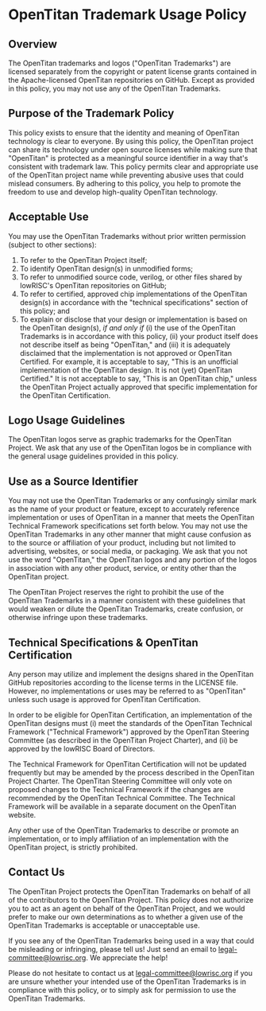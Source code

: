 # OpenTitan Trademark Usage Policy
## Overview

The OpenTitan trademarks and logos ("OpenTitan Trademarks") are licensed
separately from the copyright or patent license grants contained in the
Apache-licensed OpenTitan repositories on GitHub. Except as provided in this
policy, you may not use any of the OpenTitan Trademarks.

## Purpose of the Trademark Policy

This policy exists to ensure that the identity and meaning of OpenTitan
technology is clear to everyone. By using this policy, the OpenTitan project
can share its technology under open source licenses while making sure that
"OpenTitan" is protected as a meaningful source identifier in a way that's
consistent with trademark law. This policy permits clear and appropriate use of
the OpenTitan project name while preventing abusive uses that could mislead
consumers. By adhering to this policy, you help to promote the freedom to use
and develop high-quality OpenTitan technology.

## Acceptable Use

You may use the OpenTitan Trademarks without prior written permission (subject
to other sections):

  1. To refer to the OpenTitan Project itself;
  2. To identify OpenTitan design(s) in unmodified forms;
  3. To refer to unmodified source code, verilog, or other files shared by
     lowRISC's OpenTitan repositories on GitHub;
  4. To refer to certified, approved chip implementations of the OpenTitan
     design(s) in accordance with the "technical specifications" section of
     this policy; and
  5. To explain or disclose that your design or implementation is based on the
     OpenTitan design(s), _if and only if_ (i) the use of the OpenTitan
     Trademarks is in accordance with this policy, (ii) your product itself
     does not describe itself as being "OpenTitan," and (iii) it is adequately
     disclaimed that the implementation is not approved or OpenTitan Certified.
     For example, it is acceptable to say, "This is an unofficial
     implementation of the OpenTitan design. It is not (yet) OpenTitan
     Certified." It is not acceptable to say, "This is an OpenTitan chip,"
     unless the OpenTitan Project actually approved that specific
     implementation for the OpenTitan Certification.

## Logo Usage Guidelines

The OpenTitan logos serve as graphic trademarks for the OpenTitan Project. We
ask that any use of the OpenTitan logos be in compliance with the general usage
guidelines provided in this policy.

## Use as a Source Identifier

You may not use the OpenTitan Trademarks or any confusingly similar mark as the
name of your product or feature, except to accurately reference implementation
or uses of OpenTitan in a manner that meets the OpenTitan Technical Framework
specifications set forth below. You may not use the OpenTitan Trademarks in any
other manner that might cause confusion as to the source or affiliation of your
product, including but not limited to advertising, websites, or social media,
or packaging. We ask that you not use the word "OpenTitan," the OpenTitan logos
and any portion of the logos in association with any other product, service, or
entity other than the OpenTitan project.

The OpenTitan Project reserves the right to prohibit the use of the OpenTitan
Trademarks in a manner consistent with these guidelines that would weaken or
dilute the OpenTitan Trademarks, create confusion, or otherwise infringe upon
these trademarks.

## Technical Specifications & OpenTitan Certification

Any person may utilize and implement the designs shared in the OpenTitan GitHub
repositories according to the license terms in the LICENSE file. However, no
implementations or uses may be referred to as "OpenTitan" unless such usage is
approved for OpenTitan Certification.

In order to be eligible for OpenTitan Certification, an implementation of the
OpenTitan designs must (i) meet the standards of the OpenTitan Technical
Framework ("Technical Framework") approved by the OpenTitan Steering Committee
(as described in the OpenTitan Project Charter), and (ii) be approved by the
lowRISC Board of Directors.

The Technical Framework for OpenTitan Certification will not be updated
frequently but may be amended by the process described in the OpenTitan Project
Charter. The OpenTitan Steering Committee will only vote on proposed changes to
the Technical Framework if the changes are recommended by the OpenTitan
Technical Committee. The Technical Framework will be available in a separate
document on the OpenTitan website.

Any other use of the OpenTitan Trademarks to describe or promote an
implementation, or to imply affiliation of an implementation with the OpenTitan
project, is strictly prohibited.

## Contact Us

The OpenTitan Project protects the OpenTitan Trademarks on behalf of all of the
contributors to the OpenTitan Project. This policy does not authorize you to
act as an agent on behalf of the OpenTitan Project, and we would prefer to make
our own determinations as to whether a given use of the OpenTitan Trademarks is
acceptable or unacceptable use.

If you see any of the OpenTitan Trademarks being used in a way that could be
misleading or infringing, please tell us! Just send an email to
[legal-committee@lowrisc.org](mailto:legal-committee@lowrisc.org). We
appreciate the help!

Please do not hesitate to contact us at
[legal-committee@lowrisc.org](mailto:legal-committee@lowrisc.org) if you are
unsure whether your intended use of the OpenTitan Trademarks is in compliance
with this policy, or to simply ask for permission to use the OpenTitan
Trademarks.
